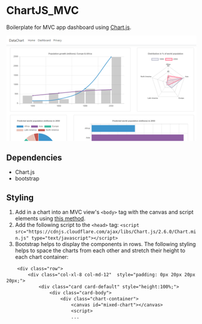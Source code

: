 # ChartJS_MVC
Boilerplate for MVC app dashboard using [Chart.js](https://www.chartjs.org/).

<p align="center">
  <img src="resources/web.png"/>
</p>

## Dependencies
* Chart.js
* bootstrap

## Styling 
1. Add in a chart into an MVC view's `<body>` tag with the canvas and script elements using [this method](https://www.chartjs.org/docs/latest/getting-started/usage.html).
2. Add the following script to the `<head>` tag:
`<script src="https://cdnjs.cloudflare.com/ajax/libs/Chart.js/2.6.0/Chart.min.js" type="text/javascript"></script>`
2. Bootstrap helps to display the components in rows. The following styling helps to space the charts from each other and stretch their height to each chart container: 
```
    <div class="row">
        <div class="col-xl-8 col-md-12"  style="padding: 0px 20px 20px 20px;">
            <div class="card card-default" style="height:100%;">
                <div class="card-body">
                    <div class="chart-container">
                        <canvas id="mixed-chart"></canvas>
                        <script>
                        ...

```